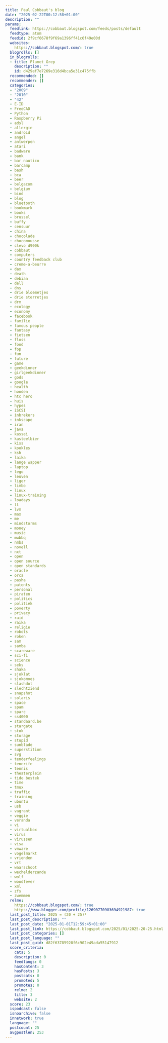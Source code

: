 ```yaml
---
title: Paul Cobbaut's blog
date: "2025-02-22T00:12:58+01:00"
description: ""
params:
  feedlink: https://cobbaut.blogspot.com/feeds/posts/default
  feedtype: atom
  feedid: 2f9cf6678f9f69a1396ff41c6f49e00d
  websites:
    https://cobbaut.blogspot.com/: true
  blogrolls: []
  in_blogrolls:
  - title: Planet Grep
    description: ""
    id: d429ef7e7269e316d4bca5e31c475ffb
  recommended: []
  recommender: []
  categories:
  - "2009"
  - "2010"
  - "42"
  - E-ID
  - FreeCAD
  - Python
  - Raspberry Pi
  - adsl
  - allergie
  - android
  - angel
  - antwerpen
  - atari
  - badware
  - bank
  - bar nautico
  - barcamp
  - bash
  - bca
  - beer
  - belgacom
  - belgium
  - bind
  - blog
  - bluetooth
  - bookmark
  - books
  - brussel
  - buffy
  - censuur
  - china
  - chocolade
  - chocomousse
  - clevo d900k
  - cobbaut
  - computers
  - country feedback club
  - creme-a-beurre
  - dax
  - death
  - debian
  - dell
  - dns
  - drie bloemetjes
  - drie sterretjes
  - drm
  - ecology
  - economy
  - facebook
  - familie
  - famous people
  - fantasy
  - fietsen
  - floss
  - food
  - fop
  - fun
  - future
  - game
  - geekdinner
  - girlgeekdinner
  - gods
  - google
  - health
  - honden
  - htc hero
  - huis
  - hypes
  - iSCSI
  - inbrekers
  - inkscape
  - iran
  - java
  - kassei
  - kasteelbier
  - kiss
  - kookles
  - ksh
  - laika
  - lange wapper
  - laptop
  - lego
  - leuven
  - liger
  - limbo
  - linux
  - linux-training
  - loadays
  - lt
  - lvm
  - max
  - me
  - mindstorms
  - money
  - music
  - mwbbq
  - nmbs
  - novell
  - nxt
  - open
  - open source
  - open standards
  - oracle
  - orca
  - pasha
  - patents
  - personal
  - piraten
  - politics
  - politiek
  - poverty
  - privacy
  - raid
  - raika
  - religie
  - robots
  - roken
  - sam
  - samba
  - scareware
  - sci-fi
  - science
  - seks
  - shaka
  - sjoklat
  - sjokomoes
  - slashdot
  - slechtziend
  - snapshot
  - solaris
  - space
  - spam
  - sparc
  - ss4000
  - standaard.be
  - stargate
  - stok
  - storage
  - stupid
  - sunblade
  - superstition
  - svg
  - tenderfeelings
  - tenerife
  - tennis
  - theaterplein
  - tide bestek
  - time
  - tmux
  - traffic
  - training
  - ubuntu
  - usb
  - vagrant
  - veggie
  - veranda
  - vi
  - virtualbox
  - virus
  - virussen
  - visa
  - vmware
  - vogelmarkt
  - vrienden
  - vrt
  - waarschoot
  - wechelderzande
  - wolf
  - woodfever
  - xml
  - zfs
  - zwemmen
  relme:
    https://cobbaut.blogspot.com/: true
    https://www.blogger.com/profile/12690770983694921987: true
  last_post_title: 2025 = (20 + 25)²
  last_post_description: ""
  last_post_date: "2025-01-01T12:59:45+01:00"
  last_post_link: https://cobbaut.blogspot.com/2025/01/2025-20-25.html
  last_post_categories: []
  last_post_language: ""
  last_post_guid: d82f63785928f6c902e49ada55147912
  score_criteria:
    cats: 5
    description: 0
    feedlangs: 0
    hasContent: 3
    hasPosts: 3
    postcats: 0
    promoted: 5
    promotes: 0
    relme: 2
    title: 3
    website: 2
  score: 23
  ispodcast: false
  isnoarchive: false
  innetwork: true
  language: ""
  postcount: 25
  avgpostlen: 253
---
```

